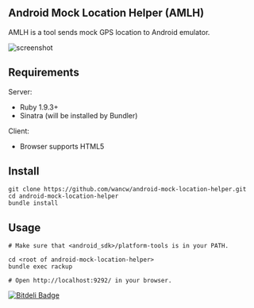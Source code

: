 ## Android Mock Location Helper (AMLH)

AMLH is a tool sends mock GPS location to Android emulator.

![screenshot](http://f.cl.ly/items/1J2y080G2b2P3D0E1R0a/Screen%20shot%202012-04-12%20at%20%E4%B8%8A%E5%8D%8811.42.38.png "screenshot")

## Requirements

Server:

  * Ruby 1.9.3+
  * Sinatra (will be installed by Bundler)
  
Client:

  * Browser supports HTML5

## Install

    git clone https://github.com/wancw/android-mock-location-helper.git
    cd android-mock-location-helper
    bundle install

## Usage

    # Make sure that <android_sdk>/platform-tools is in your PATH.

    cd <root of android-mock-location-helper>
    bundle exec rackup

    # Open http://localhost:9292/ in your browser.


[![Bitdeli Badge](https://d2weczhvl823v0.cloudfront.net/wancw/android-mock-location-helper/trend.png)](https://bitdeli.com/free "Bitdeli Badge")

